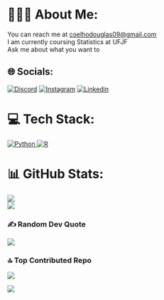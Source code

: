 # 🕵🏾‍♀️ About Me:
You can reach me at coelhodouglas09@gmail.com<br>I am currently coursing Statistics at UFJF<br>Ask me about what you want to<br>


## 🌐 Socials:
[![Discord](https://img.shields.io/badge/Discord-%237289DA.svg?logo=discord&logoColor=white)](https://discord.gg/odouglas06_) [![Instagram](https://img.shields.io/badge/Instagram-%23E4405F.svg?logo=Instagram&logoColor=white)](https://instagram.com/https://www.instagram.com/_odouglas06/) [![Linkedin](https://img.shields.io/badge/-LinkedIn-blue?style=flat-square&logo=Linkedin&logoColor=white&link=YOUR_LINKEDIN_URL)](https://www.linkedin.com/in/douglas-oliveira-7b787623b)

# 💻 Tech Stack:
<div align="left">
  <a href="https://www.python.org" target="_blank" rel="noreferrer">
    <img src="https://img.shields.io/badge/Python-3776AB?style=for-the-badge&logo=python&logoColor=white" alt="Python" />
  </a>
  <a href="https://www.r-project.org" target="_blank" rel="noreferrer">
    <img src="https://img.shields.io/badge/R-276DC3?style=for-the-badge&logo=r&logoColor=white" alt="R" />
  </a>
</div>

# 📊 GitHub Stats:
![](https://github-readme-stats.vercel.app/api?username=Dowgg1&theme=tokyonight&hide_border=true&include_all_commits=false&count_private=true)<br/>
![](https://github-readme-streak-stats.herokuapp.com/?user=Dowgg1&theme=tokyonight&hide_border=true)<br/>

### ✍️ Random Dev Quote
![](https://quotes-github-readme.vercel.app/api?type=horizontal&theme=radical)

### 🔝 Top Contributed Repo
![](https://github-contributor-stats.vercel.app/api?username=Dowgg1&limit=5&theme=tokyonight&combine_all_yearly_contributions=true)


[![](https://visitcount.itsvg.in/api?id=Dowgg1&icon=0&color=2)](https://visitcount.itsvg.in)
